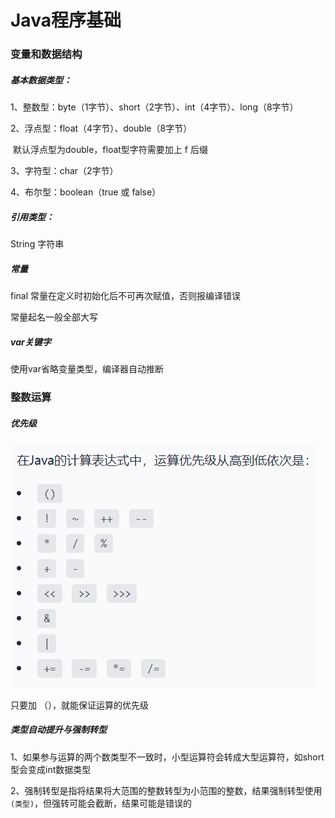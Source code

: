 # Java程序基础

### 变量和数据结构

##### 基本数据类型：

1、整数型：byte（1字节）、short（2字节）、int（4字节）、long（8字节）

2、浮点型：float（4字节）、double（8字节）

​	默认浮点型为double，float型字符需要加上 f 后缀

3、字符型：char（2字节）

4、布尔型：boolean（true  或 false）

##### 引用类型：

String 字符串

##### 常量

final  常量在定义时初始化后不可再次赋值，否则报编译错误

常量起名一般全部大写

##### var关键字

使用var省略变量类型，编译器自动推断

### 整数运算

##### 优先级

![image-20240823214621088](${images}\image-20240823214621088.png)

只要加 （），就能保证运算的优先级

##### 类型自动提升与强制转型

1、如果参与运算的两个数类型不一致时，小型运算符会转成大型运算符，如short型会变成int数据类型

2、强制转型是指将结果将大范围的整数转型为小范围的整数，结果强制转型使用`(类型)`，但强转可能会截断，结果可能是错误的


